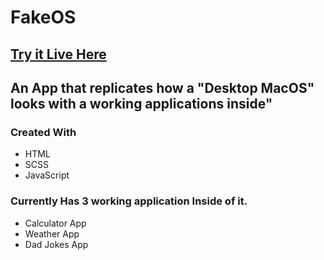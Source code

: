 # FakeOS

## [Try it Live Here](https://kenny-136.github.io/FakeOS/)

## An App that replicates how a "Desktop MacOS" looks with a working applications inside"

### Created With

- HTML
- SCSS
- JavaScript

### Currently Has 3 working application Inside of it.

- Calculator App
- Weather App
- Dad Jokes App

